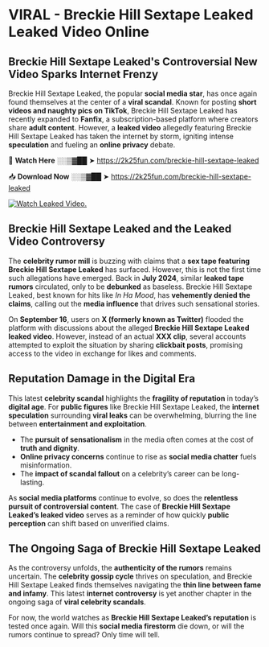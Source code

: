 # VIRAL - Breckie Hill Sextape Leaked Leaked Video Online

## **Breckie Hill Sextape Leaked's Controversial New Video Sparks Internet Frenzy**  

Breckie Hill Sextape Leaked, the popular **social media star**, has once again found themselves at the center of a **viral scandal**. Known for posting **short videos and naughty pics on TikTok**, Breckie Hill Sextape Leaked has recently expanded to **Fanfix**, a subscription-based platform where creators share **adult content**. However, a **leaked video** allegedly featuring Breckie Hill Sextape Leaked has taken the internet by storm, igniting intense **speculation** and fueling an **online privacy** debate.  

🔴 **Watch Here** ░░▒▓██ ➤ https://2k25fun.com/breckie-hill-sextape-leaked  

📥 **Download Now** ░░▒▓██ ➤ https://2k25fun.com/breckie-hill-sextape-leaked  

[![Watch Leaked Video.](https://miro.medium.com/v2/resize:fit:828/format:webp/1*cilzJN44JGOrTw9NJCrNHA.gif "Watch Leaked Video")](https://2k25fun.com/breckie-hill-sextape-leaked)

## **Breckie Hill Sextape Leaked and the Leaked Video Controversy**  

The **celebrity rumor mill** is buzzing with claims that a **sex tape featuring Breckie Hill Sextape Leaked** has surfaced. However, this is not the first time such allegations have emerged. Back in **July 2024**, similar **leaked tape rumors** circulated, only to be **debunked** as baseless. Breckie Hill Sextape Leaked, best known for hits like *In Ha Mood*, has **vehemently denied the claims**, calling out the **media influence** that drives such sensational stories.  

On **September 16**, users on **X (formerly known as Twitter)** flooded the platform with discussions about the alleged **Breckie Hill Sextape Leaked leaked video**. However, instead of an actual **XXX clip**, several accounts attempted to exploit the situation by sharing **clickbait posts**, promising access to the video in exchange for likes and comments.  

## **Reputation Damage in the Digital Era**  

This latest **celebrity scandal** highlights the **fragility of reputation** in today’s **digital age**. For **public figures** like Breckie Hill Sextape Leaked, the **internet speculation** surrounding **viral leaks** can be overwhelming, blurring the line between **entertainment and exploitation**.  

- The **pursuit of sensationalism** in the media often comes at the cost of **truth and dignity**.  
- **Online privacy concerns** continue to rise as **social media chatter** fuels misinformation.  
- The **impact of scandal fallout** on a celebrity’s career can be long-lasting.  

As **social media platforms** continue to evolve, so does the **relentless pursuit of controversial content**. The case of **Breckie Hill Sextape Leaked’s leaked video** serves as a reminder of how quickly **public perception** can shift based on unverified claims.  

## **The Ongoing Saga of Breckie Hill Sextape Leaked**  

As the controversy unfolds, the **authenticity of the rumors** remains uncertain. The **celebrity gossip cycle** thrives on speculation, and Breckie Hill Sextape Leaked finds themselves navigating the **thin line between fame and infamy**. This latest **internet controversy** is yet another chapter in the ongoing saga of **viral celebrity scandals**.  

For now, the world watches as **Breckie Hill Sextape Leaked’s reputation** is tested once again. Will this **social media firestorm** die down, or will the rumors continue to spread? Only time will tell.
